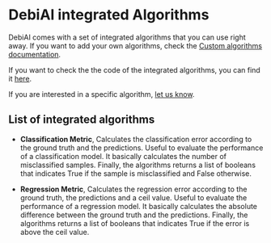 # DebiAI integrated Algorithms

DebiAI comes with a set of integrated algorithms that you can use right away. If you want to add your own algorithms, check the [Custom algorithms documentation](./README.md).

If you want to check the the code of the integrated algorithms, you can find it [here](https://github.com/debiai/debiai/tree/main/debiaiServer/modules/algoProviders/integratedAlgoProvider/algorithms).

If you are interested in a specific algorithm, [let us know](https://github.com/debiai/debiai/issues).

## List of integrated algorithms

- **Classification Metric**, Calculates the classification error according to the ground truth and the predictions. Useful to evaluate the performance of a classification model. It basically calculates the number of misclassified samples. Finally, the algorithms returns a list of booleans that indicates True if the sample is misclassified and False otherwise.

- **Regression Metric**, Calculates the regression error according to the ground truth, the predictions and a ceil value. Useful to evaluate the performance of a regression model. It basically calculates the absolute difference between the ground truth and the predictions. Finally, the algorithms returns a list of booleans that indicates True if the error is above the ceil value.
